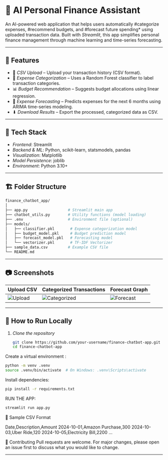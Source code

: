 # 💸 AI Personal Finance Assistant

An AI-powered web application that helps users automatically #categorize expenses, #recommend budgets, and #forecast future spending* using uploaded transaction data. Built with *Streamlit*, this app simplifies personal finance management through machine learning and time-series forecasting.

---

## 🚀 Features

- 📂 *CSV Upload* – Upload your transaction history (CSV format).
- 🧠 *Expense Categorization* – Uses a Random Forest classifier to label transaction categories.
- 📊 *Budget Recommendation* – Suggests budget allocations using linear regression.
- 🔮 *Expense Forecasting* – Predicts expenses for the next 6 months using ARIMA time-series modeling.
- ⬇ *Download Results* – Export the processed, categorized data as CSV.

---

## 🧰 Tech Stack

- *Frontend*: Streamlit
- *Backend & ML*: Python, scikit-learn, statsmodels, pandas
- *Visualization*: Matplotlib
- *Model Persistence*: joblib
- *Environment*: Python 3.10+

---

## 🏗 Folder Structure


 ```bash
 finance_chatbot_app/
 │
 ├── app.py                  # Streamlit main app
 ├── chatbot_utils.py        # Utility functions (model loading)
 ├── .env                    # Environment file (optional)
 ├── models/
 │   ├── classifier.pkl       # Expense categorization model
 │   ├── budget_model.pkl     # Budget prediction model
 │   ├── forecast_model.pkl   # Forecasting model
 │   └── vectorizer.pkl       # TF-IDF Vectorizer
 ├── sample_data.csv         # Example CSV file
 └── README.md
```

---

## 📷 Screenshots

| Upload CSV | Categorized Transactions | Forecast Graph |
|------------|--------------------------|----------------|
| ![Upload](screenshots/upload.png) | ![Categorized](screenshots/categories.png) | ![Forecast](screenshots/forecast.png) |

---

## 🧪 How to Run Locally

1. *Clone the repository*
   ```bash
   git clone https://github.com/your-username/finance-chatbot-app.git
   cd finance-chatbot-app
   ```

Create a virtual environment :

  ```bash
  python -m venv .venv
  source .venv/bin/activate  # On Windows: .venv\Scripts\activate
  ```

Install dependencies:
  ```bash
  pip install -r requirements.txt
  ```

RUN THE APP:
  ```bash
  streamlit run app.py
  ```

📁 Sample CSV Format

Date,Description,Amount
2024-10-01,Amazon Purchase,300
2024-10-03,Uber Ride,120
2024-10-05,Electricity Bill,2200
...


🙌 Contributing
Pull requests are welcome. For major changes, please open an issue first to discuss what you would like to change.

---

